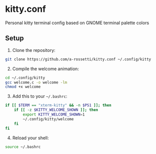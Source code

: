 # kitty.conf

Personal kitty terminal config based on GNOME terminal palette colors

## Setup

1. Clone the repository:
```bash
git clone https://github.com/a-rossetti/kitty.conf ~/.config/kitty
```

2. Compile the welcome animation:
```bash
cd ~/.config/kitty
gcc welcome.c -o welcome -lm
chmod +x welcome
```

3. Add this to your `~/.bashrc`:
```bash
if [[ $TERM == "xterm-kitty" && -n $PS1 ]]; then
    if [[ -z $KITTY_WELCOME_SHOWN ]]; then
        export KITTY_WELCOME_SHOWN=1
        ~/.config/kitty/welcome
    fi
fi
```

4. Reload your shell:
```bash
source ~/.bashrc
```

